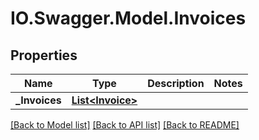 # IO.Swagger.Model.Invoices
## Properties

Name | Type | Description | Notes
------------ | ------------- | ------------- | -------------
**_Invoices** | [**List&lt;Invoice&gt;**](Invoice.md) |  | 

[[Back to Model list]](../README.md#documentation-for-models) [[Back to API list]](../README.md#documentation-for-api-endpoints) [[Back to README]](../README.md)

